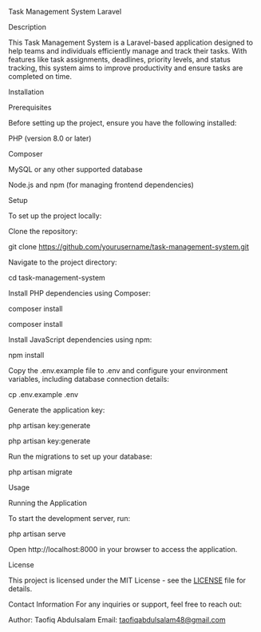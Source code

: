 Task Management System Laravel

Description

This Task Management System is a Laravel-based application designed to help teams and individuals efficiently manage and track their tasks. With features like task assignments, deadlines, priority levels, and status tracking, this system aims to improve productivity and ensure tasks are completed on time.

Installation

Prerequisites

Before setting up the project, ensure you have the following installed:

PHP (version 8.0 or later)

Composer

MySQL or any other supported database

Node.js and npm (for managing frontend dependencies)

Setup

To set up the project locally:

Clone the repository:

git clone https://github.com/yourusername/task-management-system.git

Navigate to the project directory:

cd task-management-system

Install PHP dependencies using Composer:

composer install

composer install

Install JavaScript dependencies using npm:

npm install

Copy the .env.example file to .env and configure your environment variables, including database connection details:

cp .env.example .env

Generate the application key:

php artisan key:generate

php artisan key:generate

Run the migrations to set up your database:

php artisan migrate

Usage

Running the Application

To start the development server, run:

php artisan serve

Open http://localhost:8000 in your browser to access the application.

License

This project is licensed under the MIT License - see the [LICENSE](LICENSE) file for details.

Contact Information
For any inquiries or support, feel free to reach out:

Author: Taofiq Abdulsalam
Email: taofiqabdulsalam48@gmail.com


